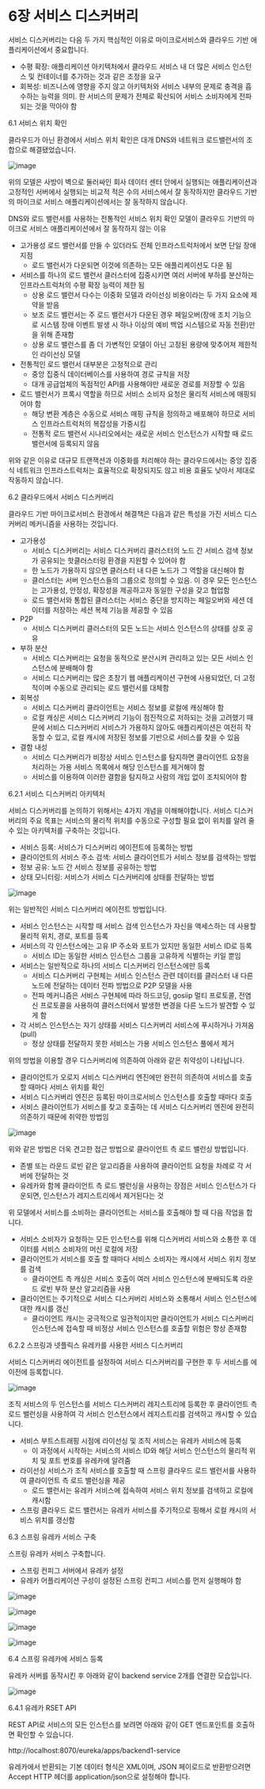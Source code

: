 # 6장 서비스 디스커버리

서비스 디스커버리는 다음 두 가지 핵심적인 이유로 마이크로서비스와 클라우드 기반 애플리케이션에서 중요합니다.

- 수평 확장: 애플리케이션 아키텍처에서 클라우드 서비스 내 더 많은 서비스 인스턴스 및 컨테이너를 추가하는 것과 같은 조정을 요구
- 회복성: 비즈니스에 영향을 주지 않고 아키텍처와 서비스 내부의 문제로 충격을 흡수하는 능력을 의미. 한 서비스의 문제가 전체로 확산되어 서비스 소비자에게 전파되는 것을 막아야 함

6.1 서비스 위치 확인

클라우드가 아닌 환경에서 서비스 위치 확인은 대개 DNS와 네트워크 로드밸런서의 조합으로 해결됐었습니다.

![image](./images/chapter6/image01.webp)

위의 모델은 사방이 벽으로 둘러싸인 회사 데이터 센터 안에서 실행되는 애플리케이션과 고정적인 서버에서 실행되는 비교적 적은 수의 서비스에서 잘 동작하지만 클라우드 기반의 마이크로
서비스 애플리케이션에서는 잘 동작하지 않습니다.

DNS와 로드 밸런서를 사용하는 전통적인 서비스 위치 확인 모델이 클라우드 기반의 마이크로 서비스 애플리케이션에서 잘 동작하지 않는 이유

- 고가용성 로드 밸런서를 만들 수 있더라도 전체 인프라스트럭처에서 보면 단일 장애 지점
  - 로드 밸런서가 다운되면 이것에 의존하는 모든 애플리케이션도 다운 됨
- 서비스를 하나의 로드 밸런서 클러스터에 집중시키면 여러 서버에 부하를 분산하는 인프라스트럭처의 수평 확장 능력이 제한 됨
  - 상용 로드 밸런서 다수는 이중화 모델과 라이선싱 비용이라는 두 가지 요소에 제약을 받음
  - 보조 로드 밸런서는 주 로드 밸런서가 다운된 경우 페일오버(장애 조치 기능으로 시스템 장애 이벤트 발생 시 하나 이상의 예비 백업 시스템으로 자동 전환)만을 위해 존재함
  - 상용 로드 밸런스를 좀 더 가변적인 모델이 아닌 고정된 용량에 맞추어져 제한적인 라이선싱 모델
- 전통적인 로드 밸런서 대부분은 고정적으로 관리
  - 중앙 집중식 데이터베이스를 사용하여 경로 규칙을 저장
  - 대개 공급업체의 독점적인 API를 사용해야만 새로운 경로를 저장할 수 있음
- 로드 밸런서가 프록시 역할을 하므로 서비스 소비자 요청은 물리적 서비스에 매핑되어야 함
  - 해당 변환 계층은 수동으로 서비스 매핑 규칙을 정의하고 배포해야 하므로 서비스 인프라스트럭처의 복잡성을 가중시킴
  - 전통적 로드 밸런서 시나리오에서는 새로운 서비스 인스턴스가 시작할 때 로드 밸런서에 등록되지 않음

위와 같은 이유로 대규모 트랜잭션과 이중화를 처리해야 하는 클라우드에서는 중앙 집중식 네트워크 인프라스트럭처는 효율적으로 확장되지도 않고 비용 효율도 낮아서 제대로 작동하지 않습니다.

6.2 클라우드에서 서비스 디스커버리

클라우드 기반 마이크로서비스 환경에서 해결책은 다음과 같은 특성을 가진 서비스 디스커버리 메커니즘을 사용하는 것입니다.

- 고가용성
  - 서비스 디스커버리는 서비스 디스커버리 클러스터의 노드 간 서비스 검색 정보가 공유되는 핫클러스터링 환경을 지원할 수 있어야 함
  - 한 노드가 가용하지 않으면 클러스터 내 다른 노드가 그 역할을 대신해야 함
  - 클러스터는 서버 인스턴스들의 그룹으로 정의할 수 있음. 이 경우 모든 인스턴스는 고가용성, 안정성, 확장성을 제공하고자 동일한 구성을 갖고 협업함
  - 로드 밸런서와 통합된 클러스터는 서비스 중단을 방지하는 페일오버와 세션 데이터를 저장하는 세션 복제 기능을 제공할 수 있음
- P2P
  - 서비스 디스커버리 클러스터의 모든 노드는 서비스 인스턴스의 상태를 상호 공유
- 부하 분산
  - 서비스 디스커버리는 요청을 동적으로 분산시켜 관리하고 있는 모든 서비스 인스턴스에 분배해야 함
  - 서비스 디스커버리는 많은 초창기 웹 애플리케이션 구현에 사용되었던, 더 고정적이며 수동으로 관리되는 로드 밸런서를 대체함
- 회복성
  - 서비스 디스커버리 클라이언트는 서비스 정보를 로컬에 캐싱해야 함
  - 로컬 캐싱은 서비스 디스커버리 기능이 점진적으로 저하되는 것을 고려했기 때문에 서비스 디스커버리 서비스가 가용하지 않아도 애플리케이션은 여전히 작동할 수 있고,
    로컬 캐시에 저장된 정보를 기반으로 서비스를 찾을 수 있음
- 결함 내성
  - 서비스 디스커버리가 비정상 서비스 인스턴스를 탐지하면 클라이언트 요청을 처리하는 가용 서비스 목록에서 해당 인스턴스를 제거해야 함
  - 서비스를 이용하여 이러한 결함을 탐지하고 사람의 개입 없이 조치되어야 함

6.2.1 서비스 디스커버리 아키텍처

서비스 디스커버리를 논의하기 위해서는 4가지 개념을 이해해야합니다.
서비스 디스커버리의 주요 목표는 서비스의 물리적 위치를 수동으로 구성할 필요 없이 위치를 알려 줄 수 있는 아키텍처를 구축하는 것입니다.

- 서비스 등록: 서비스가 디스커버리 에이전트에 등록하는 방법
- 클라이언트의 서비스 주소 검색: 서비스 클라이언트가 서비스 정보를 검색하는 방법
- 정보 공유: 노드 간 서비스 정보를 공유하는 방법
- 상태 모니터링: 서비스가 서비스 디스커버리에 상태를 전달하는 방법

![image](./images/chapter6/image02.webp)

위는 일반적인 서비스 디스커버리 에이전트 방법입니다.

- 서비스 인스턴스는 시작할 때 서비스 검색 인스턴스가 자신을 액세스하는 데 사용할 물리적 위치, 경로, 포트를 등록
- 서비스의 각 인스턴스에는 고유 IP 주소와 포트가 있지만 동일한 서비스 ID로 등록
  - 서비스 ID는 동일한 서비스 인스턴스 그룹을 고유하게 식별하는 키일 뿐임
- 서비스는 일반적으로 하나의 서비스 디스커버리 인스턴스에만 등록
  - 서비스 디스커버리 구현체는 서비스 인스턴스 관련 데이터를 클러스터 내 다른 노드에 전달하는 데이터 전파 방법으로 P2P 모델을 사용
  - 전파 메커니즘은 서비스 구현체에 따라 하드코딩, gosiip 멀티 프로토콜, 전염신 프로토콜을 사용하여 클러스터에서 발생한 변경을 다른 노드가 발견할 수 있게 함
- 각 서비스 인스턴스는 자기 상태를 서비스 디스커버리 서비스에 푸시하거나 가져옴(pull)
  - 정상 상태를 전달하지 못한 서비스는 가용 서비스 인스턴스 풀에서 제거

위의 방법을 이용할 경우 디스커버리에 의존하여 아래와 같은 취약성이 나타납니다.

- 클라이언트가 오로지 서비스 디스커버리 엔진에만 완전히 의존하여 서비스를 호출할 때마다 서비스 위치를 확인
- 서비스 디스커버리 엔진은 등록된 마이크로서비스 인스턴스를 호출할 때마다 호출
- 서비스 클라이언트가 서비스를 찾고 호출하는 데 서비스 디스커버리 엔진에 완전히 의존하기 때문에 취약한 방법임

![image](./images/chapter6/image03.webp)

위와 같은 방법은 더욱 견고한 접근 방법으로 클라이언트 측 로드 밸런싱 방법입니다.

- 존별 또는 라운드 로빈 같은 알고리즘을 사용하여 클라이언트 요청을 차례로 각 서버에 전달하는 것
- 유레카와 함께 클라이언트 측 로드 밸런싱을 사용하는 장점은 서비스 인스턴스가 다운되면, 인스턴스가 레지스트리에서 제거된다는 것

위 모델에서 서비스를 소비하는 클라이언트는 서비스를 호출해야 할 때 다음 작업을 합니다.

- 서비스 소비자가 요청하는 모든 인스턴스를 위해 디스커버리 서비스와 소통한 후 데이터를 서비스 소비자의 머신 로컬에 저장
- 클라이언트가 서비스를 호출 할 때마다 서비스 소비자는 캐시에서 서비스 위치 정보를 검색
  - 클라이언트 측 캐싱은 서비스 호출이 여러 서비스 인스턴스에 분배되도록 라운드 로빈 부하 분산 알고리즘을 사용
- 클라이언트는 주기적으로 서비스 디스커버리 서비스와 소통해서 서비스 인스턴스에 대한 캐시를 갱신
  - 클라이언트 캐시는 궁극적으로 일관적이지만 클라이언트가 서비스 디스커버리 인스턴스에 접속할 때 비정상 서비스 인스턴스를 호출할 위험은 항상 존재함

6.2.2 스프링과 넷플릭스 유레카를 사용한 서비스 디스커버리

서비스 디스커버리 에이전트를 설정하여 서비스 디스커버리를 구현한 후 두 서비스를 에이전에 등록합니다.

![image](./images/chapter6/image04.webp)

조직 서비스의 두 인스턴스를 서비스 디스커버리 레지스트리에 등록한 후 클라이언트 측 로드 밸런싱을 사용하여 각 서비스 인스턴스에서 레지스트리를 검색하고 캐시할 수 있습니다.

- 서비스 부트스트래핑 시점에 라이선싱 및 조직 서비스는 유레카 서비스에 등록
  - 이 과정에서 시작하는 서비스의 서비스 ID와 해당 서비스 인스턴스의 물리적 위치 및 포트 번호를 유레카에 알려줌
- 라이선싱 서비스가 조직 서비스를 호출할 때 스프링 클라우드 로드 밸런서를 사용하여 클라이언트 측 로드 밸런싱을 제공
  - 로드 밸런서는 유레카 서비스에 접속하여 서비스 위치 정보를 검색하고 로컬에 캐시함
- 스프링 클라우드 로드 밸런서는 유레카 서비스를 주기적으로 핑해서 로컬 캐시의 서비스 위치를 갱신함

6.3 스프링 유레카 서비스 구축

스프링 유레카 서비스 구축합니다.

- 스프링 컨피그 서버에서 유레카 설정
- 유레카 어플리케이션 구성이 설정된 스프링 컨피그 서비스를 먼저 실행해야 함

![image](./images/chapter6/image05.webp)

![image](./images/chapter6/image06.webp)

![image](./images/chapter6/image07.webp)

![image](./images/chapter6/image08.webp)

6.4 스프링 유레카에 서비스 등록

유레카 서버를 동작시킨 후 아래와 같이 backend service 2개를 연결한 모습입니다.

![image](./images/chapter6/image10.webp)

6.4.1 유레카 RSET API

REST API로 서비스의 모든 인스턴스를 보려면 아래와 같이 GET 엔드포인트를 호출하면 확인할 수 있습니다.

http://localhost:8070/eureka/apps/backend1-service

유레카에서 반환되는 기본 데이터 형식은 XML이며, JSON 페이로드로 반환받으려면 Accept HTTP 헤더를 application/json으로 설정해야 합니다.


